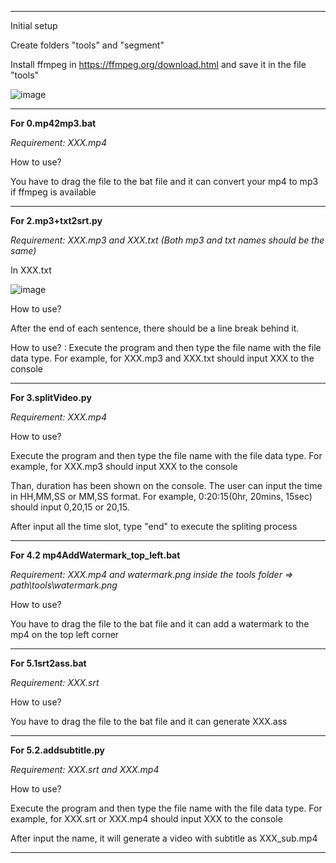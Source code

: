 ***************************************
Initial setup

Create folders "tools" and "segment"

Install ffmpeg in https://ffmpeg.org/download.html and save it in the file "tools"

![image](https://github.com/antonlam/video-editing-for-python/assets/31198405/e589adb5-9f12-4117-86af-eed722dc69b7)
***************************************
**For 0.mp42mp3.bat**

*Requirement: _XXX.mp4_*

How to use?

You have to drag the file to the bat file and it can convert your mp4 to mp3 if ffmpeg is available
***************************************
**For 2.mp3+txt2srt.py**

*Requirement: _XXX.mp3_ and _XXX.txt (Both mp3 and txt names should be the same)_*

In XXX.txt

![image](https://github.com/antonlam/video-editing-for-python/assets/31198405/14b8b940-ecca-425e-8651-d8bd5237b234)

How to use?

After the end of each sentence, there should be a line break behind it.

How to use? : Execute the program and then type the file name with the file data type. For example, for XXX.mp3 and XXX.txt should input XXX to the console

***************************************
**For 3.splitVideo.py**

*Requirement: XXX.mp4*

How to use?

Execute the program and then type the file name with the file data type. For example, for XXX.mp3 should input XXX to the console

Than, duration has been shown on the console. The user can input the time in HH,MM,SS or MM,SS format. For example, 0:20:15(0hr, 20mins, 15sec) should input 0,20,15 or 20,15.

After input all the time slot, type "end" to execute the spliting process

***************************************

**For 4.2 mp4AddWatermark_top_left.bat**

*Requirement: XXX.mp4 and watermark.png inside the tools folder => path\tools\watermark.png*

How to use?

You have to drag the file to the bat file and it can add a watermark to the mp4 on the top left corner

***************************************

**For 5.1srt2ass.bat**

*Requirement: XXX.srt*

How to use?

You have to drag the file to the bat file and it can generate XXX.ass


***************************************
**For 5.2.addsubtitle.py**

*Requirement: XXX.srt and XXX.mp4*

How to use?

Execute the program and then type the file name with the file data type. For example, for XXX.srt or XXX.mp4 should input XXX to the console

After input the name, it will generate a video with subtitle as XXX_sub.mp4

***************************************
